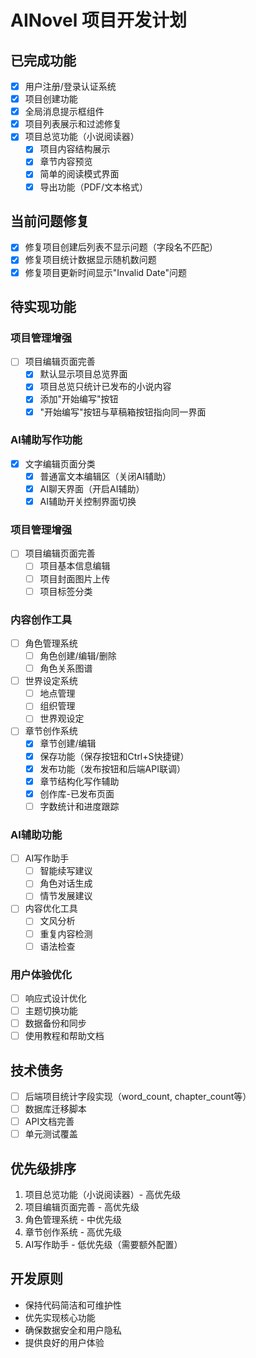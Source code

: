 # AINovel 项目开发计划

## 已完成功能

- [X] 用户注册/登录认证系统
- [X] 项目创建功能
- [X] 全局消息提示框组件
- [X] 项目列表展示和过滤修复
- [X] 项目总览功能（小说阅读器）
  - [X] 项目内容结构展示
  - [X] 章节内容预览
  - [X] 简单的阅读模式界面
  - [X] 导出功能（PDF/文本格式）

## 当前问题修复

- [X] 修复项目创建后列表不显示问题（字段名不匹配）
- [X] 修复项目统计数据显示随机数问题
- [X] 修复项目更新时间显示"Invalid Date"问题

## 待实现功能

### 项目管理增强

- [ ] 项目编辑页面完善
  - [X] 默认显示项目总览界面
  - [X] 项目总览只统计已发布的小说内容
  - [X] 添加"开始编写"按钮
  - [X] "开始编写"按钮与草稿箱按钮指向同一界面

### AI辅助写作功能

- [X] 文字编辑页面分类
  - [X] 普通富文本编辑区（关闭AI辅助）
  - [X] AI聊天界面（开启AI辅助）
  - [X] AI辅助开关控制界面切换

### 项目管理增强

- [ ] 项目编辑页面完善
  - [ ] 项目基本信息编辑
  - [ ] 项目封面图片上传
  - [ ] 项目标签分类

### 内容创作工具

- [ ] 角色管理系统
  - [ ] 角色创建/编辑/删除
  - [ ] 角色关系图谱
- [ ] 世界设定系统
  - [ ] 地点管理
  - [ ] 组织管理
  - [ ] 世界观设定
- [ ] 章节创作系统
  - [X] 章节创建/编辑
  - [X] 保存功能（保存按钮和Ctrl+S快捷键）
  - [X] 发布功能（发布按钮和后端API联调）
  - [X] 章节结构化写作辅助
  - [X] 创作库-已发布页面
  - [ ] 字数统计和进度跟踪

### AI辅助功能

- [ ] AI写作助手
  - [ ] 智能续写建议
  - [ ] 角色对话生成
  - [ ] 情节发展建议
- [ ] 内容优化工具
  - [ ] 文风分析
  - [ ] 重复内容检测
  - [ ] 语法检查

### 用户体验优化

- [ ] 响应式设计优化
- [ ] 主题切换功能
- [ ] 数据备份和同步
- [ ] 使用教程和帮助文档

## 技术债务

- [ ] 后端项目统计字段实现（word_count, chapter_count等）
- [ ] 数据库迁移脚本
- [ ] API文档完善
- [ ] 单元测试覆盖

## 优先级排序

1. 项目总览功能（小说阅读器）- 高优先级
2. 项目编辑页面完善 - 高优先级
3. 角色管理系统 - 中优先级
4. 章节创作系统 - 高优先级
5. AI写作助手 - 低优先级（需要额外配置）

## 开发原则

- 保持代码简洁和可维护性
- 优先实现核心功能
- 确保数据安全和用户隐私
- 提供良好的用户体验
